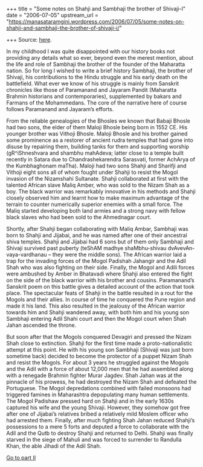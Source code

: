 +++
title = "Some notes on Shahji and Sambhaji the brother of Shivaji-I"
date = "2006-07-05"
upstream_url = "https://manasataramgini.wordpress.com/2006/07/05/some-notes-on-shahji-and-sambhaji-the-brother-of-shivaji-i/"

+++
Source: [here](https://manasataramgini.wordpress.com/2006/07/05/some-notes-on-shahji-and-sambhaji-the-brother-of-shivaji-i/).

In my childhood I was quite disappointed with our history books not providing any details what so ever, beyond even the merest mention, about the life and role of Sambhaji the brother of the founder of the Maharatta nation. So for long I wished to write a brief history Sambhaji, the brother of Shivaji, his contributions to the Hindu struggle and his early death on the battlefield. What ever we know of his struggle is mainly from Sanskrit chronicles like those of Paramanand and Jayaram Pandit (Maharatta Brahmin historians and contemporaries), supplemented by bakars and Farmans of the Mohammedans. The core of the narrative here of course follows Paramanand and Jayaram’s efforts.

From the reliable genealogies of the Bhosles we known that Babaji Bhosle had two sons, the elder of them Maloji Bhosle being born in 1552 CE. His younger brother was Vithoji Bhosle. Maloji Bhosle and his brother gained some prominence as a restorer of ancient rudra temples that had gone into disuse by repairing them, building tanks for them and supporting worship (gR^iShneshvara and shambhu mahAdeva; latter close to a temple built recently in Satara due to Chandrashekarendra Sarasvati, former AchArya of the Kumbhaghonam maTha). Maloji had two sons Shahji and Sharifji and Vithoji eight sons all of whom fought under Shahji to resist the Mogol invasion of the Nizamshahi Sultanate. Shahji collaborated at first with the talented African slave Maliq Amber, who was sold to the Nizam Shah as a boy. The black warrior was remarkably innovative in his methods and Shahji closely observed him and learnt how to make maximum advantage of the terrain to counter numerically superior enemies with a small force. The Maliq started developing both land armies and a strong navy with fellow black slaves who had been sold to the Ahmednagar court.

Shortly, after Shahji began collaborating with Maliq Ambar, Sambhaji was born to Shahji and Jijabai, and he was named after one of their ancestral shiva temples. Shahji and Jijabai had 6 sons but of them only Sambhaji and Shivaji survived past puberty (teShAM madhye shaMbhu-shivau dvAvevAn-vaya-vardhanau – they were the middle sons). The African warrior laid a trap for the invading forces of the Mogol Padishah Jahangir and the Adil Shah who was also fighting on their side. Finally, the Mogol and Adili forces were ambushed by Amber in Bhatavadi where Shahji also entered the fight on the side of the black warrior with his brother and cousins. Paramanand’s Sanskrit poem on this battle gives a detailed account of the action that took place. The spectacular feats of Shahji in the battle resulted in a rout for the Mogols and their allies. In course of time he conquered the Pune region and made it his land. This also resulted in the jealousy of the African warrior towards him and Shahji wandered away, with both him and his young son Sambhaji entering Adil Shahi court and then the Mogol court when Shah Jahan ascended the throne.

But soon after that the Mogols conquered Devagiri and pressed the Nizam Shah close to extinction. Shahji for the first time made a proto-nationalistic attempt at this point. He with his young son Sambhaji (Shivaji was just born sometime back) decided to become the protector of a puppet Nizam Shah and resist the Mogols. For about 3 years he struggled against the Mogols and the Adil with a force of about 12,000 men that he had assembled along with a renegade Brahmin fighter Murar Jagdev. Shah Jahan was at the pinnacle of his prowess, he had destroyed the Nizam Shah and defeated the Portuguese. The Mogol depredations combined with failed monsoons had triggered famines in Maharashtra depopulating many human settlements. The Mogol Padishaw pressed hard on Shahji and in the early 1630s captured his wife and the young Shivaji. However, they somehow got free after one of Jijabai’s relatives bribed a relatively mild Moslem officer who had arrested them. Finally, after much fighting Shah Jahan reduced Shahji’s possessions to a mere 5 forts and deputed a force to collaborate with the Adil and the Qutb to destroy Shahji and returned to Delhi. Shahji was finally starved in the siege of Mahuli and was forced to surrender to Randulla Khan, the able Jihadi of the Adil Shah.

[Go to part II](https://manasataramgini.wordpress.com/2006/07/06/some-notes-on-shahji-and-sambhaji-the-brother-of-shivaji-ii/)

